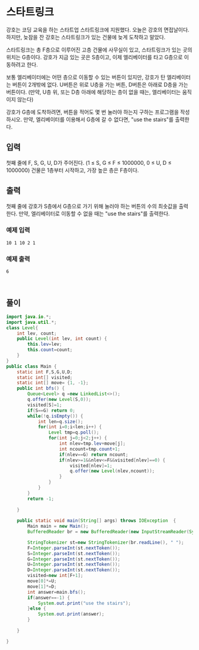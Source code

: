# 스타트링크
강호는 코딩 교육을 하는 스타트업 스타트링크에 지원했다. 오늘은 강호의 면접날이다. 하지만, 늦잠을 잔 강호는 스타트링크가 있는 건물에 늦게 도착하고 말았다.

스타트링크는 총 F층으로 이루어진 고층 건물에 사무실이 있고, 스타트링크가 있는 곳의 위치는 G층이다. 강호가 지금 있는 곳은 S층이고, 이제 엘리베이터를 타고 G층으로 이동하려고 한다.

보통 엘리베이터에는 어떤 층으로 이동할 수 있는 버튼이 있지만, 강호가 탄 엘리베이터는 버튼이 2개밖에 없다. U버튼은 위로 U층을 가는 버튼, D버튼은 아래로 D층을 가는 버튼이다. (만약, U층 위, 또는 D층 아래에 해당하는 층이 없을 때는, 엘리베이터는 움직이지 않는다)

강호가 G층에 도착하려면, 버튼을 적어도 몇 번 눌러야 하는지 구하는 프로그램을 작성하시오. 만약, 엘리베이터를 이용해서 G층에 갈 수 없다면, "use the stairs"를 출력한다.

## 입력
첫째 줄에 F, S, G, U, D가 주어진다. (1 ≤ S, G ≤ F ≤ 1000000, 0 ≤ U, D ≤ 1000000) 건물은 1층부터 시작하고, 가장 높은 층은 F층이다.

## 출력
첫째 줄에 강호가 S층에서 G층으로 가기 위해 눌러야 하는 버튼의 수의 최솟값을 출력한다. 만약, 엘리베이터로 이동할 수 없을 때는 "use the stairs"를 출력한다.

### 예제 입력
```
10 1 10 2 1
```
### 예제 출력
```
6
```

<br>

## 풀이
```java
import java.io.*;
import java.util.*;
class Level{
	int lev, count;
	public Level(int lev, int count) {
		this.lev=lev;
		this.count=count;
	}
}
public class Main {
	static int F,S,G,U,D;
	static int[] visited;
	static int[] move= {1, -1};
	public int bfs() {	
		Queue<Level> q =new LinkedList<>();
		q.offer(new Level(S,0));
		visited[S]=1;
		if(S==G) return 0;
		while(!q.isEmpty()) {
			int len=q.size();
			for(int i=0;i<len;i++) {
				Level tmp=q.poll();
				for(int j=0;j<2;j++) {
					int nlev=tmp.lev+move[j];
					int ncount=tmp.count+1;
					if(nlev==G) return ncount;
					if(nlev>=1&&nlev<=F&&visited[nlev]==0) {
						visited[nlev]=1;
						q.offer(new Level(nlev,ncount));
					}
				}
			}
		}
		return -1;
		
	}
	
	public static void main(String[] args) throws IOException  {
		Main main = new Main();
		BufferedReader br = new BufferedReader(new InputStreamReader(System.in));		

		StringTokenizer st=new StringTokenizer(br.readLine(), " ");
		F=Integer.parseInt(st.nextToken());
		S=Integer.parseInt(st.nextToken());
		G=Integer.parseInt(st.nextToken());
		U=Integer.parseInt(st.nextToken());
		D=Integer.parseInt(st.nextToken());
		visited=new int[F+1];
		move[0]*=U;
		move[1]*=D;
		int answer=main.bfs();
		if(answer==-1) {
			System.out.print("use the stairs");
		}else {
			System.out.print(answer);
		}
		
	}

}

```